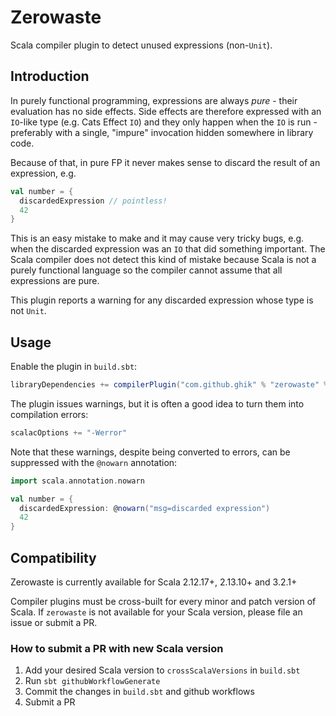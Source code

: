 # Zerowaste

Scala compiler plugin to detect unused expressions (non-`Unit`).

## Introduction

In purely functional programming, expressions are always _pure_ - their evaluation has no side effects.
Side effects are therefore expressed with an `IO`-like type (e.g. Cats Effect `IO`) and they only happen when
the `IO` is run - preferably with a single, "impure" invocation hidden somewhere in library code.

Because of that, in pure FP it never makes sense to discard the result of an expression, e.g.

```scala
val number = {
  discardedExpression // pointless!
  42
}
```

This is an easy mistake to make and it may cause very tricky bugs, e.g. when the discarded expression
was an `IO` that did something important. The Scala compiler does not detect this kind of mistake because Scala
is not a purely functional language so the compiler cannot assume that all expressions are pure.

This plugin reports a warning for any discarded expression whose type is not `Unit`.

## Usage

Enable the plugin in `build.sbt`:

```scala
libraryDependencies += compilerPlugin("com.github.ghik" % "zerowaste" % "<version>" cross CrossVersion.full)
```

The plugin issues warnings, but it is often a good idea to turn them into compilation errors:

```scala
scalacOptions += "-Werror"
```

Note that these warnings, despite being converted to errors, can be suppressed with the `@nowarn` annotation:

```scala
import scala.annotation.nowarn

val number = {
  discardedExpression: @nowarn("msg=discarded expression")
  42
}
```

## Compatibility

Zerowaste is currently available for Scala 2.12.17+, 2.13.10+ and 3.2.1+

Compiler plugins must be cross-built for every minor and patch version of Scala. If `zerowaste` is not available for your Scala version, please file an issue or submit a PR.

### How to submit a PR with new Scala version

1. Add your desired Scala version to `crossScalaVersions` in `build.sbt`
1. Run `sbt githubWorkflowGenerate`
1. Commit the changes in `build.sbt` and github workflows
1. Submit a PR
